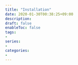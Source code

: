 ```yaml
---
title: "Installation"
date: 2020-01-30T00:38:25+09:00
description:
draft: false
enableToc: false
tags:
-
series:
-
categories:
-
---
```

